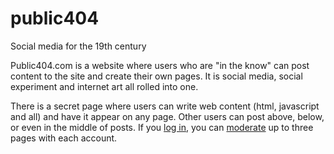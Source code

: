 # public404
 Social media for the 19th century

<p>Public404.com is a website where users who are "in the know" can post content to the site and create their own pages. It is social media, social experiment and internet art all rolled into one.</p>

<p>There is a secret page where users can write web content (html, javascript and all) and have it appear on any page. Other users can post above, below, or even in the middle of posts. If you <a href="/login.php">log in</a>, you can <a href = "/about/mod">moderate</a> up to three pages with each account.</p>
